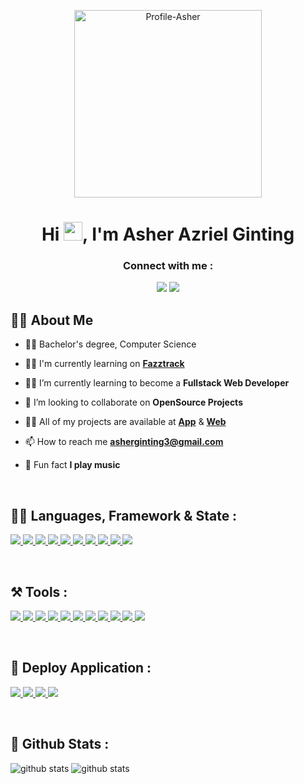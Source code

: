 <p align="center">
<a href="https://ibb.co/3hmd4Rv"><img src="https://i.ibb.co/ggZ9m4d/Profile-Asher.png" alt="Profile-Asher" height="300" align='center'></a>
</p>
<h1 align="center">Hi <img src="https://raw.githubusercontent.com/MartinHeinz/MartinHeinz/master/wave.gif" width="30px">, I'm Asher Azriel Ginting</h1>
<h3 align="center">Connect with me :</h3>

<p align="center">
<a href = "https://www.linkedin.com/in/asherginting/"><img src="https://img.icons8.com/fluent/48/000000/linkedin.png"/></a>
<a href = "https://www.instagram.com/ashergintings/"><img src="https://img.icons8.com/fluent/48/000000/instagram-new.png"/></a>

</p>

## 🙋‍♂️ About Me

- 👨‍🎓 Bachelor's degree, Computer Science

- 👨‍🏫 I'm currently learning on **[Fazztrack](https://www.fazztrack.com)**

- 🕵️‍♂️ I’m currently learning to become a  **Fullstack Web Developer**

- 👯 I’m looking to collaborate on **OpenSource Projects**

- 👨‍💻 All of my projects are available at **[App](https://play.google.com/store/apps/dev?id=4692857836217127100)** & **[Web](https://github.com/asherginting?tab=repositories)**

- 📫 How to reach me **asherginting3@gmail.com**

- 🎵 Fun fact **I play music**

<br>

## 👨‍💻 Languages, Framework & State :

<p align="left"> 
    <a href="https://www.w3schools.com/html/default.asp" target="_blank"> <img src="https://img.icons8.com/color/48/000000/html-5--v1.png"/>
    </a>
    <a href="https://www.w3schools.com/css/default.asp" target="_blank"> <img src="https://img.icons8.com/color/48/000000/css3.png"/>
    </a>
    <a href="https://www.w3schools.com/js/default.asp" target="_blank"> <img src="https://img.icons8.com/color/48/000000/javascript--v2.png"/>
    </a> 
    <a href="https://getbootstrap.com/" target="_blank"> <img src="https://img.icons8.com/color/48/000000/bootstrap.png"/>
    </a> 
    <a href="https://sass-lang.com/documentation" target="_blank"> <img src="https://img.icons8.com/color/48/sass.png"/>
    </a>
    <a href="https://nodejs.org/en/docs/" target="_blank"> <img src="https://img.icons8.com/color/48/000000/nodejs.png"/> 
    </a> 
    <a href="https://expressjs.com/" target="_blank"> <img src="https://img.icons8.com/fluency/48/000000/node-js.png"/>
    </a> 
    <a href="https://jwt.io/" target="_blank"> <img src="https://img.icons8.com/color/48/000000/java-web-token.png"/>
    </a> 
    <a href="https://reactjs.org/" target="_blank"> <img src="https://img.icons8.com/plasticine/48/000000/react.png"/>
    </a>  
    <a href="https://redux.js.org/" target="_blank"> <img src="https://img.icons8.com/color/48/redux.png"/>
    </a>     
</p>

<br/>

## ⚒️ Tools :

<p align="left"> 
    <a href="https://ubuntu.com/download/desktop" target="_blank"> <img src="https://img.icons8.com/color/48/000000/ubuntu--v1.png"/>
    </a>
    <a href="https://www.microsoft.com/software-download/windows11" target="_blank"> <img src="https://img.icons8.com/color/48/windows-11.png"/>
    </a>
    <a href="https://ubuntu.com/download/desktop" target="_blank"> <img src="https://img.icons8.com/fluency/48/000000/code.png"/>
    </a>
    <a href="https://code.visualstudio.com/" target="_blank"> <img src="https://img.icons8.com/color/48/000000/visual-studio-2019.png"/>
    </a> 
    <a href="https://www.postman.com/downloads/" target="_blank"> <img src="https://img.icons8.com/dusk/48/000000/postman-api.png"/>
    </a> 
    <a href="https://trello.com/" target="_blank"> <img src="https://img.icons8.com/color/48/trello.png"/>
    </a>  
    <a href="https://www.mysql.com/downloads/" target="_blank"> <img src="https://img.icons8.com/color/48/000000/mysql-logo.png"/>
    </a>  
    <a href="https://git-scm.com/downloads" target="_blank"> <img src="https://img.icons8.com/color/48/000000/git.png"/>
    </a> 
    <a href="https://www.github.com" target="_blank"> <img src="https://img.icons8.com/color/48/000000/github--v1.png"/>
    </a> 
    <a href="https://firebase.google.com/" target="_blank"> <img src="https://img.icons8.com/color/48/firebase.png"/>
    </a>
    <a href="https://zoom.us/" target="_blank"> <img src="https://img.icons8.com/color/48/zoom.png"/>
    </a>
   
</p>
<br>

## 🚀 Deploy Application :

<p align="left"> 
    <a href="https://www.heroku.com/" target="_blank"> <img src="https://img.icons8.com/color/48/heroku.png"/>
    </a>
    <a href="https://www.netlify.com/" target="_blank"> <img src="https://img.icons8.com/external-tal-revivo-shadow-tal-revivo/48/external-netlify-a-cloud-computing-company-that-offers-hosting-and-serverless-backend-services-for-static-websites-logo-shadow-tal-revivo.png"/>
    </a>
    <a href="https://aws.amazon.com/id/" target="_blank"> <img src="https://img.icons8.com/color/48/000000/amazon-web-services.png"/>
    </a>
    <a href="https://play.google.com/store" target="_blank"> <img src="https://img.icons8.com/color/48/playstore.png"/>
    </a>
</p>
<br>

## 🥳 Github Stats :
<img src="https://github-readme-stats.vercel.app/api/?username=asherginting&show_icons=true&title_color=fffffff&icon_color=000000&text_color=000000" alt="github stats"/>
<img src="https://github-readme-stats.vercel.app/api/top-langs/?username=asherginting&layout=compact" alt="github stats"/>

<br>

